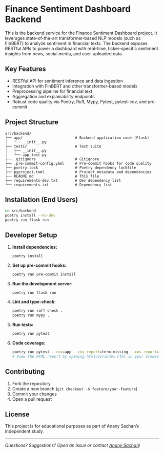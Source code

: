 # Finance Sentiment Dashboard Backend

This is the backend service for the Finance Sentiment Dashboard project. It leverages state-of-the-art transformer-based NLP models (such as FinBERT) to analyze sentiment in financial texts. The backend exposes RESTful APIs to power a dashboard with real-time, ticker-specific sentiment insights from news, social media, and user-uploaded data.

## Key Features

- RESTful API for sentiment inference and data ingestion
- Integration with FinBERT and other transformer-based models
- Preprocessing pipeline for financial text
- Aggregation and explainability endpoints
- Robust code quality via Poetry, Ruff, Mypy, Pytest, pytest-cov, and pre-commit

## Project Structure

```
src/backend/
├── app/                        # Backend application code (Flask)
│   └── __init__.py
├── tests/                      # Test suite
│   ├── __init__.py
│   └── app_test.py
├── .gitignore                  # Gitignore
├── .pre-commit-config.yaml     # Pre-commit hooks for code quality
├── poetry.lock                 # Poetry dependency lockfile
├── pyproject.toml              # Project metadata and dependencies
├── README.md                   # This file
├── requirements-dev.txt        # Dev dependency list
└── requirements.txt            # Dependency list
```

## Installation (End Users)

```sh
cd src/backend
poetry install --no-dev
poetry run flask run
```

## Developer Setup

1. **Install dependencies:**

   ```sh
   poetry install
   ```

2. **Set up pre-commit hooks:**

   ```sh
   poetry run pre-commit install
   ```

3. **Run the development server:**

   ```sh
   poetry run flask run
   ```

4. **Lint and type-check:**

   ```sh
   poetry run ruff check .
   poetry run mypy .
   ```

5. **Run tests:**

   ```sh
   poetry run pytest
   ```

6. **Code coverage:**

   ```sh
   poetry run pytest --cov=app --cov-report=term-missing --cov-report=html
   # View the HTML report by opening htmlcov/index.html in your browser
   ```

## Contributing

1. Fork the repository
2. Create a new branch (`git checkout -b feature/your-feature`)
3. Commit your changes
4. Open a pull request

## License

This project is for educational purposes as part of Anany Sachan’s independent study.

---

_Questions? Suggestions? Open an issue or contact [Anany Sachan](mailto:ananysachan2005@gmail.com)!_
